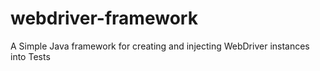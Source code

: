 # webdriver-framework
A Simple Java framework for creating and injecting WebDriver instances into Tests
